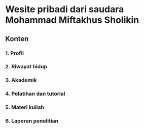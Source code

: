 # Wesite pribadi dari saudara Mohammad Miftakhus Sholikin
## Konten
### 1. Profil
### 2. Riwayat hidup
### 3. Akademik
### 4. Pelatihan dan tutorial
### 5. Materi kuliah
### 6. Laporan penelitian
